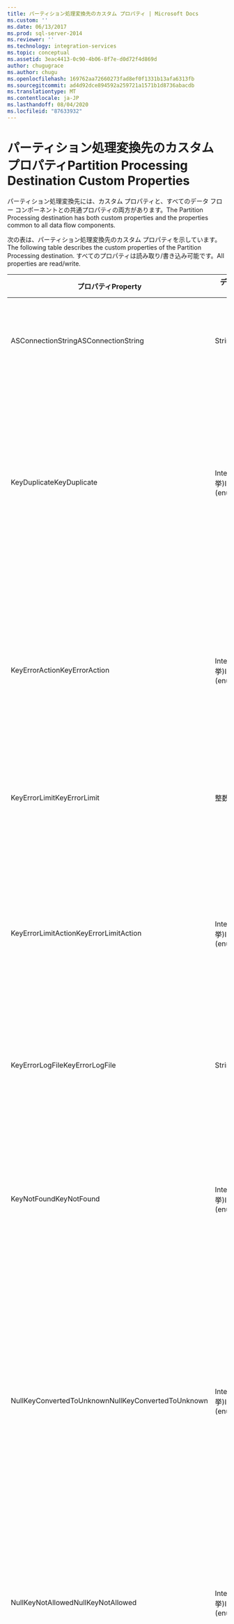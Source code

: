 ```yaml
---
title: パーティション処理変換先のカスタム プロパティ | Microsoft Docs
ms.custom: ''
ms.date: 06/13/2017
ms.prod: sql-server-2014
ms.reviewer: ''
ms.technology: integration-services
ms.topic: conceptual
ms.assetid: 3eac4413-0c90-4b06-8f7e-d0d72f4d869d
author: chugugrace
ms.author: chugu
ms.openlocfilehash: 169762aa72660273fad8ef0f1331b13afa6313fb
ms.sourcegitcommit: ad4d92dce894592a259721a1571b1d8736abacdb
ms.translationtype: MT
ms.contentlocale: ja-JP
ms.lasthandoff: 08/04/2020
ms.locfileid: "87633932"
---
```

# <a name="partition-processing-destination-custom-properties"></a><span data-ttu-id="95eca-102">パーティション処理変換先のカスタム プロパティ</span><span class="sxs-lookup"><span data-stu-id="95eca-102">Partition Processing Destination Custom Properties</span></span>
  <span data-ttu-id="95eca-103">パーティション処理変換先には、カスタム プロパティと、すべてのデータ フロー コンポーネントとの共通プロパティの両方があります。</span><span class="sxs-lookup"><span data-stu-id="95eca-103">The Partition Processing destination has both custom properties and the properties common to all data flow components.</span></span>  
  
 <span data-ttu-id="95eca-104">次の表は、パーティション処理変換先のカスタム プロパティを示しています。</span><span class="sxs-lookup"><span data-stu-id="95eca-104">The following table describes the custom properties of the Partition Processing destination.</span></span> <span data-ttu-id="95eca-105">すべてのプロパティは読み取り/書き込み可能です。</span><span class="sxs-lookup"><span data-stu-id="95eca-105">All properties are read/write.</span></span>  
  
|<span data-ttu-id="95eca-106">プロパティ</span><span class="sxs-lookup"><span data-stu-id="95eca-106">Property</span></span>|<span data-ttu-id="95eca-107">データ型</span><span class="sxs-lookup"><span data-stu-id="95eca-107">Data Type</span></span>|<span data-ttu-id="95eca-108">説明</span><span class="sxs-lookup"><span data-stu-id="95eca-108">Description</span></span>|  
|--------------|---------------|-----------------|  
|<span data-ttu-id="95eca-109">ASConnectionString</span><span class="sxs-lookup"><span data-stu-id="95eca-109">ASConnectionString</span></span>|<span data-ttu-id="95eca-110">String</span><span class="sxs-lookup"><span data-stu-id="95eca-110">String</span></span>|<span data-ttu-id="95eca-111">[!INCLUDE[ssASnoversion](../../includes/ssasnoversion-md.md)] プロジェクトまたは [!INCLUDE[ssASnoversion](../../includes/ssasnoversion-md.md)]インスタンスへの接続文字列。</span><span class="sxs-lookup"><span data-stu-id="95eca-111">The connection string to an [!INCLUDE[ssASnoversion](../../includes/ssasnoversion-md.md)] project or an instance of [!INCLUDE[ssASnoversion](../../includes/ssasnoversion-md.md)].</span></span>|  
|<span data-ttu-id="95eca-112">KeyDuplicate</span><span class="sxs-lookup"><span data-stu-id="95eca-112">KeyDuplicate</span></span>|<span data-ttu-id="95eca-113">Integer (列挙)</span><span class="sxs-lookup"><span data-stu-id="95eca-113">Integer (enumeration)</span></span>|<span data-ttu-id="95eca-114">UseDefaultConfiguration がの場合 `False` 、重複キーエラーの処理方法を示す値です。</span><span class="sxs-lookup"><span data-stu-id="95eca-114">When UseDefaultConfiguration is `False`, a value that indicates how to handle duplicate key errors.</span></span> <span data-ttu-id="95eca-115">有効な値は、`IgnoreError` (0)、`ReportAndContinue` (1)、および `ReportAndStop` (2) です。</span><span class="sxs-lookup"><span data-stu-id="95eca-115">The possible values are `IgnoreError` (0), `ReportAndContinue` (1), and `ReportAndStop` (2).</span></span> <span data-ttu-id="95eca-116">このプロパティの既定値は `IgnoreError` (0) です。</span><span class="sxs-lookup"><span data-stu-id="95eca-116">The default value of this property is `IgnoreError` (0).</span></span>|  
|<span data-ttu-id="95eca-117">KeyErrorAction</span><span class="sxs-lookup"><span data-stu-id="95eca-117">KeyErrorAction</span></span>|<span data-ttu-id="95eca-118">Integer (列挙)</span><span class="sxs-lookup"><span data-stu-id="95eca-118">Integer (enumeration)</span></span>|<span data-ttu-id="95eca-119">UseDefaultConfiguration がの場合 `False` 、キーエラーの処理方法を示す値です。</span><span class="sxs-lookup"><span data-stu-id="95eca-119">When UseDefaultConfiguration is `False`, a value that indicates how to handle key errors.</span></span> <span data-ttu-id="95eca-120">有効な値は、`ConvertToUnknown` (0) および `DiscardRecord` (1) です。</span><span class="sxs-lookup"><span data-stu-id="95eca-120">The possible values are `ConvertToUnknown` (0) and `DiscardRecord` (1).</span></span> <span data-ttu-id="95eca-121">このプロパティの既定値は `ConvertToUnknown` (0) です。</span><span class="sxs-lookup"><span data-stu-id="95eca-121">The default value of this property is `ConvertToUnknown` (0).</span></span>|  
|<span data-ttu-id="95eca-122">KeyErrorLimit</span><span class="sxs-lookup"><span data-stu-id="95eca-122">KeyErrorLimit</span></span>|<span data-ttu-id="95eca-123">整数</span><span class="sxs-lookup"><span data-stu-id="95eca-123">Integer</span></span>|<span data-ttu-id="95eca-124">UseDefaultConfiguration がの場合 `False` 、許可されるキーエラーの上限です。</span><span class="sxs-lookup"><span data-stu-id="95eca-124">When UseDefaultConfiguration is `False`, the upper limit of key errors that are allowed.</span></span>|  
|<span data-ttu-id="95eca-125">KeyErrorLimitAction</span><span class="sxs-lookup"><span data-stu-id="95eca-125">KeyErrorLimitAction</span></span>|<span data-ttu-id="95eca-126">Integer (列挙)</span><span class="sxs-lookup"><span data-stu-id="95eca-126">Integer (enumeration)</span></span>|<span data-ttu-id="95eca-127">UseDefaultConfiguration がの場合 `False` 、に到達したときに実行するアクションを示す値 `KeyErrorLimit` 。</span><span class="sxs-lookup"><span data-stu-id="95eca-127">When UseDefaultConfiguration is `False`, a value that indicates the action to take when `KeyErrorLimit` is reached.</span></span> <span data-ttu-id="95eca-128">有効な値は、`StopLogging` (1) および `StopProcessing` (0) です。</span><span class="sxs-lookup"><span data-stu-id="95eca-128">The possible values are `StopLogging` (1) and `StopProcessing` (0).</span></span> <span data-ttu-id="95eca-129">このプロパティの既定値は `StopProcessing` (0) です。</span><span class="sxs-lookup"><span data-stu-id="95eca-129">The default value of this property is `StopProcessing` (0).</span></span>|  
|<span data-ttu-id="95eca-130">KeyErrorLogFile</span><span class="sxs-lookup"><span data-stu-id="95eca-130">KeyErrorLogFile</span></span>|<span data-ttu-id="95eca-131">String</span><span class="sxs-lookup"><span data-stu-id="95eca-131">String</span></span>|<span data-ttu-id="95eca-132">UseDefaultConfiguration がの場合は `False` 、エラーログファイルのパスとファイル名を指定します。</span><span class="sxs-lookup"><span data-stu-id="95eca-132">When UseDefaultConfiguration is `False`, the path and file name of the error log file.</span></span>|  
|<span data-ttu-id="95eca-133">KeyNotFound</span><span class="sxs-lookup"><span data-stu-id="95eca-133">KeyNotFound</span></span>|<span data-ttu-id="95eca-134">Integer (列挙)</span><span class="sxs-lookup"><span data-stu-id="95eca-134">Integer (enumeration)</span></span>|<span data-ttu-id="95eca-135">UseDefaultConfiguration がの場合 `False` 、不足しているキーのエラーを処理する方法を示す値。</span><span class="sxs-lookup"><span data-stu-id="95eca-135">When UseDefaultConfiguration is `False`, a value that indicates how to handle missing key errors.</span></span> <span data-ttu-id="95eca-136">有効な値は、`IgnoreError` (0)、`ReportAndContinue` (1)、および `ReportAndStop` (2) です。</span><span class="sxs-lookup"><span data-stu-id="95eca-136">The possible values are `IgnoreError` (0), `ReportAndContinue` (1), and `ReportAndStop` (2).</span></span> <span data-ttu-id="95eca-137">このプロパティの既定値は `ReportAndContinue` (1) です。</span><span class="sxs-lookup"><span data-stu-id="95eca-137">The default value of this property is `ReportAndContinue` (1).</span></span>|  
|<span data-ttu-id="95eca-138">NullKeyConvertedToUnknown</span><span class="sxs-lookup"><span data-stu-id="95eca-138">NullKeyConvertedToUnknown</span></span>|<span data-ttu-id="95eca-139">Integer (列挙)</span><span class="sxs-lookup"><span data-stu-id="95eca-139">Integer (enumeration)</span></span>|<span data-ttu-id="95eca-140">UseDefaultConfiguration がの場合 `False` 、不明な値に変換された null キーの処理方法を示す値。</span><span class="sxs-lookup"><span data-stu-id="95eca-140">When UseDefaultConfiguration is `False`, a value that indicates how to handle null keys converted to the Unknown value.</span></span> <span data-ttu-id="95eca-141">有効な値は、`IgnoreError` (0)、`ReportAndContinue` (1)、および `ReportAndStop` (2) です。</span><span class="sxs-lookup"><span data-stu-id="95eca-141">The possible values are `IgnoreError` (0), `ReportAndContinue` (1), and `ReportAndStop` (2).</span></span> <span data-ttu-id="95eca-142">このプロパティの既定値は `IgnoreError` (0) です。</span><span class="sxs-lookup"><span data-stu-id="95eca-142">The default value of this property is `IgnoreError` (0).</span></span>|  
|<span data-ttu-id="95eca-143">NullKeyNotAllowed</span><span class="sxs-lookup"><span data-stu-id="95eca-143">NullKeyNotAllowed</span></span>|<span data-ttu-id="95eca-144">Integer (列挙)</span><span class="sxs-lookup"><span data-stu-id="95eca-144">Integer (enumeration)</span></span>|<span data-ttu-id="95eca-145">UseDefaultConfiguration がの場合は `False` 、許可されていない null の処理方法を示す値。</span><span class="sxs-lookup"><span data-stu-id="95eca-145">When UseDefaultConfiguration is `False`, a value that indicates how to handle disallowed nulls.</span></span> <span data-ttu-id="95eca-146">有効な値は、`IgnoreError` (0)、`ReportAndContinue` (1)、および `ReportAndStop` (2) です。</span><span class="sxs-lookup"><span data-stu-id="95eca-146">The possible values are `IgnoreError` (0), `ReportAndContinue` (1), and `ReportAndStop` (2).</span></span> <span data-ttu-id="95eca-147">このプロパティの既定値は `ReportAndContinue` (1) です。</span><span class="sxs-lookup"><span data-stu-id="95eca-147">The default value of this property is `ReportAndContinue` (1).</span></span>|  
|<span data-ttu-id="95eca-148">ProcessType</span><span class="sxs-lookup"><span data-stu-id="95eca-148">ProcessType</span></span>|<span data-ttu-id="95eca-149">Integer (列挙)</span><span class="sxs-lookup"><span data-stu-id="95eca-149">Integer (enumeration)</span></span>|<span data-ttu-id="95eca-150">変換が使用するパーティション処理の種類。</span><span class="sxs-lookup"><span data-stu-id="95eca-150">The type of partition processing the transformation uses.</span></span> <span data-ttu-id="95eca-151">有効な値は、`ProcessAdd` (1) (インクリメンタル)、`ProcessFull` (0)、および `ProcessUpdate` (2) です。</span><span class="sxs-lookup"><span data-stu-id="95eca-151">The possible values are `ProcessAdd` (1) (incremental), `ProcessFull` (0), and `ProcessUpdate` (2).</span></span>|  
|<span data-ttu-id="95eca-152">UseDefaultConfiguration</span><span class="sxs-lookup"><span data-stu-id="95eca-152">UseDefaultConfiguration</span></span>|<span data-ttu-id="95eca-153">Boolean</span><span class="sxs-lookup"><span data-stu-id="95eca-153">Boolean</span></span>|<span data-ttu-id="95eca-154">変換が既定のエラー構成を使用するかどうかを指定する値。</span><span class="sxs-lookup"><span data-stu-id="95eca-154">A value that specifies whether the transformation uses the default error configuration.</span></span> <span data-ttu-id="95eca-155">このプロパティがの場合、 `False` 変換は、この表に示されているエラー処理カスタムプロパティの値 (KeyDuplicate、KeyErrorAction など) を使用します。</span><span class="sxs-lookup"><span data-stu-id="95eca-155">If this property is `False`, the transformation uses the values of the error-handling custom properties listed in this table, including KeyDuplicate, KeyErrorAction, and so on.</span></span>|  
  
 <span data-ttu-id="95eca-156">パーティション処理変換先の入力および入力列には、カスタム プロパティはありません。</span><span class="sxs-lookup"><span data-stu-id="95eca-156">The input and the input columns of the Partition Processing destination have no custom properties.</span></span>  
  
 <span data-ttu-id="95eca-157">詳細については、「 [パーティション処理変換先](partition-processing-destination.md)」を参照してください。</span><span class="sxs-lookup"><span data-stu-id="95eca-157">For more information, see [Partition Processing Destination](partition-processing-destination.md).</span></span>  
  
## <a name="see-also"></a><span data-ttu-id="95eca-158">参照</span><span class="sxs-lookup"><span data-stu-id="95eca-158">See Also</span></span>  
 [<span data-ttu-id="95eca-159">Common Properties</span><span class="sxs-lookup"><span data-stu-id="95eca-159">Common Properties</span></span>](../common-properties.md)  
  
  
